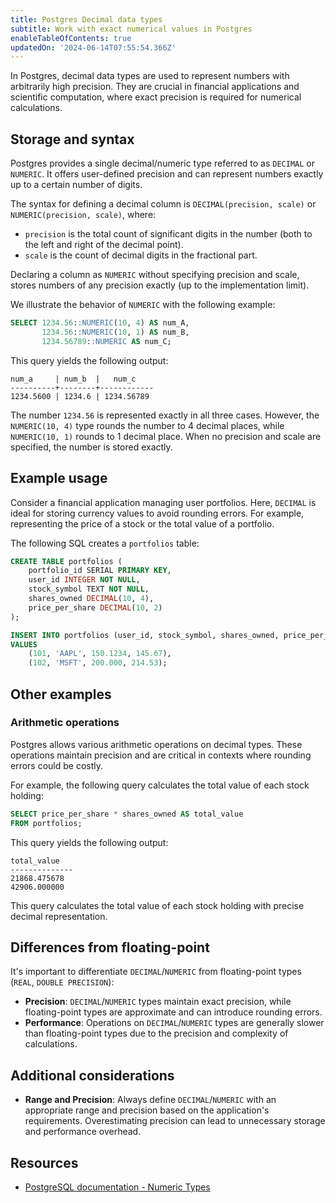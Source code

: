 ```yaml
---
title: Postgres Decimal data types
subtitle: Work with exact numerical values in Postgres
enableTableOfContents: true
updatedOn: '2024-06-14T07:55:54.366Z'
---
```


In Postgres, decimal data types are used to represent numbers with arbitrarily high precision. They are crucial in financial applications and scientific computation, where exact precision is required for numerical calculations.

<CTA />

## Storage and syntax

Postgres provides a single decimal/numeric type referred to as `DECIMAL` or `NUMERIC`. It offers user-defined precision and can represent numbers exactly up to a certain number of digits.

The syntax for defining a decimal column is `DECIMAL(precision, scale)` or `NUMERIC(precision, scale)`, where:

- `precision` is the total count of significant digits in the number (both to the left and right of the decimal point).
- `scale` is the count of decimal digits in the fractional part.

Declaring a column as `NUMERIC` without specifying precision and scale, stores numbers of any precision exactly (up to the implementation limit).

We illustrate the behavior of `NUMERIC` with the following example:

```sql
SELECT 1234.56::NUMERIC(10, 4) AS num_A,
       1234.56::NUMERIC(10, 1) AS num_B,
       1234.56789::NUMERIC AS num_C;
```

This query yields the following output:

```text
num_a     | num_b  |   num_c
----------+--------+------------
1234.5600 | 1234.6 | 1234.56789
```

The number `1234.56` is represented exactly in all three cases. However, the `NUMERIC(10, 4)` type rounds the number to 4 decimal places, while `NUMERIC(10, 1)` rounds to 1 decimal place. When no precision and scale are specified, the number is stored exactly.

## Example usage

Consider a financial application managing user portfolios. Here, `DECIMAL` is ideal for storing currency values to avoid rounding errors. For example, representing the price of a stock or the total value of a portfolio.

The following SQL creates a `portfolios` table:

```sql
CREATE TABLE portfolios (
    portfolio_id SERIAL PRIMARY KEY,
    user_id INTEGER NOT NULL,
    stock_symbol TEXT NOT NULL,
    shares_owned DECIMAL(10, 4),
    price_per_share DECIMAL(10, 2)
);

INSERT INTO portfolios (user_id, stock_symbol, shares_owned, price_per_share)
VALUES
    (101, 'AAPL', 150.1234, 145.67),
    (102, 'MSFT', 200.000, 214.53);
```

## Other examples

### Arithmetic operations

Postgres allows various arithmetic operations on decimal types. These operations maintain precision and are critical in contexts where rounding errors could be costly.

For example, the following query calculates the total value of each stock holding:

```sql
SELECT price_per_share * shares_owned AS total_value
FROM portfolios;
```

This query yields the following output:

```text
total_value
--------------
21868.475678
42906.000000
```

This query calculates the total value of each stock holding with precise decimal representation.

## Differences from floating-point

It's important to differentiate `DECIMAL`/`NUMERIC` from floating-point types (`REAL`, `DOUBLE PRECISION`):

- **Precision**: `DECIMAL`/`NUMERIC` types maintain exact precision, while floating-point types are approximate and can introduce rounding errors.
- **Performance**: Operations on `DECIMAL`/`NUMERIC` types are generally slower than floating-point types due to the precision and complexity of calculations.

## Additional considerations

- **Range and Precision**: Always define `DECIMAL`/`NUMERIC` with an appropriate range and precision based on the application's requirements. Overestimating precision can lead to unnecessary storage and performance overhead.

## Resources

- [PostgreSQL documentation - Numeric Types](https://www.postgresql.org/docs/current/datatype-numeric.html)

<NeedHelp />
